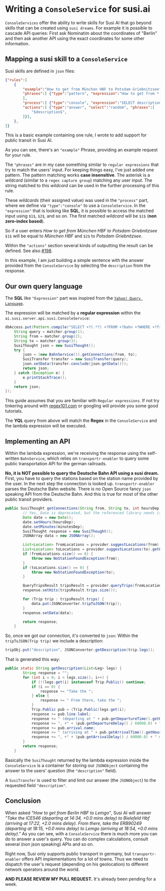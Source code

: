 Writing a `ConsoleService` for susi.ai
======================================

`ConsoleServices` offer the ability to write skills for Susi AI that go beyond skills that can be created using `susi dreams`.
For example it is possible to cascade API queries: First ask Nominatim about the coordinates of "Berlin" and then ask another API using the exact coordinates for some other information.

## Mapping a susi skill to a `ConsoleService`
Susi skills are defined in `json` files:
```json
{"rules":[
	{
		"example":"How to get from München HBF to Potsdam Griebnitzsee",
		"phrases":[ {"type":"pattern", "expression":"How to get from * to *"}
		],
		"process":[ {"type":"console", "expression":"SELECT description FROM bahn WHERE from='$1$' to='$2$';"}],
		"actions":[ {"type":"answer", "select":"random", "phrases":[
			"$description$",
		]}],
	},
]}
```

This is a basic example containing one rule, I wrote to add support for public transit in Susi AI.

As you can see, there's an ```"example"``` Phrase, providing an example request for your rule.

The `"phrases"` are in my case something similar to `regular expressions` that try to match the users' input. For keeping things easy, I've just added one pattern. The pattern matching works **case insensitive**. The asterisk is a _wildcard_ (similar to a `regex capture group`) matching any user input. The string matched to this _wildcard_ can be used in the further processing of this rule.

These _wildcards_ (their assigned value) was used in the `"process"` part, where we define via `"type":"console"` to use a `ConsoleService`. In the `"expression"` that is looking like **SQL**, it is possible to access the matched input using `$1$`, `$2$`, and so on. The first matched _wildcard_ will be `$1$` (**non zero-index based**).

So if a user enters _How to get from München HBF to Potsdam Griebnitzsee_ `$1$` will be equal to _München HBF_ and `$2$` to _Potsdam Griebnitzsee_.

Within the `"actions"` section several kinds of outputting the result can be defined. See also [#198](https://github.com/fossasia/susi_server/issues/198).

In this example, I am just building a simple sentence with the answer provided from the `ConsoleService` by selecting the `description` from the response.

## Our own query language
The **SQL** like `"Expression"` part was inspired from the [`Yahoo! Query Language`](https://developer.yahoo.com/yql/).

The expression will be matched by a **regular expression** within the `ai.susi.server.api.susi.ConsoleService`:

```java
dbAccess.put(Pattern.compile("SELECT +?(.*?) +?FROM +?bahn +?WHERE +?from ??= ??'(.*?)' +?to ??= ??'(.*?)' ??;"), (flow, matcher) -> {
	String query = matcher.group(1);
	String from = matcher.group(2);
	String to = matcher.group(3);
	SusiThought json = new SusiThought();
	try {
		json = (new BahnService()).getConnections(from, to);
		SusiTransfer transfer = new SusiTransfer(query);
        json.setData(transfer.conclude(json.getData()));
        return json;
	} catch (Exception e) {
		e.printStackTrace();
	}
	return json;
});
```

This guide assumes that you are familiar with `Regular expressions`. If not try tinkering around with [regex101.com](https://regex101.com) or googling will provide you some good tutorials.

The **YQL** query from above will match the **Regex** in the `ConsoleService` and the lambda expression will be executed.

## Implementing an API
Within the lambda expression, we're receiving the response using the self-written `BahnService`, which relies on `transportr-enabler` to query some public transportation API for the german railroads.

**No, it is NOT possible to query the Deutsche Bahn API using a susi dream.** First, you have to query the stations based on the station name provided by the user. In the next step the connection is looked up. `transportr-enabler` parses the Deutsche Bahn website. There is no Open Source fancy `json` speaking API from the Deutsche Bahn. And this is true for most of the other public transit providers.

```java
public SusiThought getConnections(String from, String to, int hoursDep, int minutesDep) throws IOException, NoStationFoundException {
		// Yes, Date is deprecated, but the referenced library needs it...
		Date date = new Date();
		date.setHours(hoursDep);
		date.setMinutes(minutesDep);
		SusiThought response = new SusiThought();
		JSONArray data = new JSONArray();

		List<Location> fromLocations = provider.suggestLocations(from).getLocations();
		List<Location> toLocations = provider.suggestLocations(to).getLocations();
		if (fromLocations.size() == 0) {
			throw new NoStationFoundException(from);
		}
		if (toLocations.size() == 0) {
			throw new NoStationFoundException(to);
		}

		QueryTripsResult tripsResult = provider.queryTrips(fromLocations.get(0), null, toLocations.get(0), date, true, null, null, null, null, null);
		response.setHits(tripsResult.trips.size());

		for (Trip trip : tripsResult.trips) {
			data.put(JSONConverter.tripToJSON(trip));
		}
		response.setData(data);

		return response;
	}
```

So, once we got our connection, it's converted to `json`:
Within the `tripToJSON(Trip trip)` we include a description:
```java
tripObj.put("description", JSONConverter.getDescription(trip.legs));
```

That is generated this way:

```java
public static String getDescription(List<Leg> legs) {
		String response = "";
		for (int i = 0; i < legs.size(); i++) {
			if (!(legs.get(i) instanceof Trip.Public)) continue;
			if (i == 0) {
				response += "Take the ";
			} else {
				response += " From there, take the ";
			}
			Trip.Public pub = (Trip.Public)legs.get(i);
			response += pub.line.label;
			response += " (departing at " + pub.getDepartureTime().getHours() + ":" + pub.getDepartureTime().getMinutes();
			response += ", +" + (pub.getDepartureDelay() / 60000.0) + " mins delay) to ";
			response += pub.arrival.name;
			response += " (arriving at " + pub.getArrivalTime().getHours() + ":" + pub.getArrivalTime().getMinutes();
			response += ", +" + (pub.getArrivalDelay() / 60000.0) + " mins delay).";
		}
		return response;
	}
```

Basically the `SusiThought` returned by the lambda expression inside the `ConsoleService` is a container for storing our `JSONObject` containing the answer to the users' question (the `"description"` field).

A `SusiTransfer` is used to filter and limit our answer (the `JSONObject`) to the requested field `"description"`.

## Conclusion
When asked _"How to get from Berlin HBF to Lemgo"_, Susi AI will answer _"Take the ICE546 (departing at 14:34, +0.0 mins delay) to Bielefeld Hbf (arriving at 17:22, +2.0 mins delay). From there, take the ERB90249 (departing at 18:15, +0.0 mins delay) to Lemgo (arriving at 18:54, +0.0 mins delay)."_
As you can see, with a `ConsoleService` there is much more you can do to answer a user's query. You can do complex calculations, consult several (non json speaking) APIs and so on.

Right now, Susi only supports public transport in germany, but `transportr-enabler` offers API implementations for a lot of towns. Thus we need to dispatch the user's request (depending on his geolocation) to different network operators around the world.

**AND PLEASE REVIEW MY PULL REQUEST.** It's already been pending for a week.

